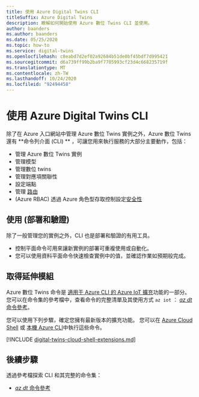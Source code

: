 ```yaml
---
title: 使用 Azure Digital Twins CLI
titleSuffix: Azure Digital Twins
description: 瞭解如何開始使用 Azure 數位 Twins CLI 並使用。
author: baanders
ms.author: baanders
ms.date: 05/25/2020
ms.topic: how-to
ms.service: digital-twins
ms.openlocfilehash: c8eabd7d2ef02a92684b51de0bf45bdf7d995421
ms.sourcegitcommit: d6a739ff99b2ba9f7705993cf23d4c668235719f
ms.translationtype: MT
ms.contentlocale: zh-TW
ms.lasthandoff: 10/24/2020
ms.locfileid: "92494458"
---
```

# <a name="use-the-azure-digital-twins-cli"></a>使用 Azure Digital Twins CLI

除了在 Azure 入口網站中管理 Azure 數位 Twins 實例之外，Azure 數位 Twins 還有 **命令列介面 (CLI) ** ，可讓您用來執行服務的大部分主要動作，包括：
* 管理 Azure 數位 Twins 實例
* 管理模型
* 管理數位 twins
* 管理對應項關聯性
* 設定端點
* 管理 [路由](concepts-route-events.md)
*  (Azure RBAC) 透過 Azure 角色型存取控制設定[安全性](concepts-security.md)

## <a name="uses-deploy-and-validate"></a>使用 (部署和驗證) 

除了一般管理您的實例之外，CLI 也是部署和驗證的有用工具。
* 控制平面命令可用來讓新實例的部署可重複使用或自動化。
* 您可以使用資料平面命令快速檢查實例中的值，並確認作業如預期般完成。

## <a name="get-the-extension"></a>取得延伸模組

Azure 數位 Twins 命令是 [適用于 Azure CLI 的 Azure IoT 擴充](https://github.com/Azure/azure-iot-cli-extension)功能的一部分。 您可以在命令集的參考檔中，查看命令的完整清單及其使用方式 `az iot` ： [ *az dt*命令參考](/cli/azure/ext/azure-iot/dt?preserve-view=true&view=azure-cli-latest)。

您可以使用下列步驟，確定您擁有最新版本的擴充功能。 您可以在 [Azure Cloud Shell](../cloud-shell/overview.md) 或 [本機 Azure CLI](/cli/azure/install-azure-cli?preserve-view=true&view=azure-cli-latest)中執行這些命令。

[!INCLUDE [digital-twins-cloud-shell-extensions.md](../../includes/digital-twins-cloud-shell-extensions.md)]

## <a name="next-steps"></a>後續步驟

透過參考檔探索 CLI 和其完整的命令集：
* [*az dt* 命令參考](/cli/azure/ext/azure-iot/dt?preserve-view=true&view=azure-cli-latest)